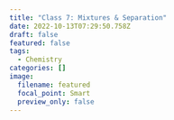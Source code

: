 ```yaml
---
title: "Class 7: Mixtures & Separation"
date: 2022-10-13T07:29:50.758Z
draft: false
featured: false
tags:
  - Chemistry
categories: []
image:
  filename: featured
  focal_point: Smart
  preview_only: false
---
```

